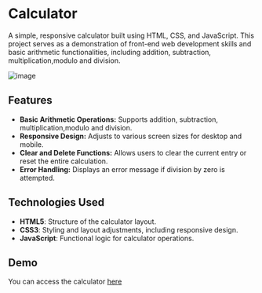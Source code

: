 # Calculator

A simple, responsive calculator built using HTML, CSS, and JavaScript. This project serves as a demonstration of front-end web development skills and basic arithmetic functionalities, including addition, subtraction, multiplication,modulo and division.

![image](https://github.com/user-attachments/assets/057f72cb-053c-4a6f-9391-d2146a3f069f)

## Features

- **Basic Arithmetic Operations:** Supports addition, subtraction, multiplication,modulo and division.
- **Responsive Design:** Adjusts to various screen sizes for desktop and mobile.
- **Clear and Delete Functions:** Allows users to clear the current entry or reset the entire calculation.
- **Error Handling:** Displays an error message if division by zero is attempted.

## Technologies Used

- **HTML5**: Structure of the calculator layout.
- **CSS3**: Styling and layout adjustments, including responsive design.
- **JavaScript**: Functional logic for calculator operations.

## Demo

You can access the calculator [here](link_to_demo) <!-- Add a link to a live demo if you have one, like GitHub Pages -->

